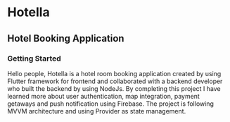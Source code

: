 # Hotella

## Hotel Booking Application

### Getting Started

Hello people, Hotella is a hotel room booking application created by using Flutter framework for frontend and collaborated with a backend developer who built the backend by using NodeJs. By completing this project I have learned more about user authentication, map integration, payment getaways and push notification using Firebase. The project is following MVVM architecture and using Provider as state management.
